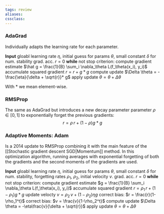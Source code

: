 ```yaml
---
tags: review
aliases:
cssclass:
---
```

 
### AdaGrad
Individually adapts the learning rate for each parameter.

**Input** gloabl learning rate $\eta$, initial guess for params $\theta$, small constant $\delta$ for num. stability
grad. acc. $r = 0$
**while** not stop criterion:
	compute gradient estimate $\hat g = \frac{1}{B} \sum_i \nabla_\theta L(f_\theta(x_i), y_i)$
	accumulate squared gradient $r = r + g*g$ 
	compute update $\Delta \theta = -\frac{\eta}{\delta + \sqrt{r}}* g$ 
	apply update $\theta = \theta + \Delta\theta$

With $*$ we mean element-wise.

### RMSProp
The same as AdaGrad but introduces a new decay parameter parameter $\rho \in [0,1]$ to exponentially forget the previous gradients:
$$
r = \rho\,r + (1-\rho)g*g
$$
### Adaptive Moments: Adam
 Is a 2014 update to RMSProp combining it with the main feature of the [[Stochastic gradient descent SGD|Momentum]] method. In this optimization algorithm, running averages with exponential forgetting of both the gradients and the second moments of the gradients are used.

**Input** gloabl learning rate $\eta$, initial guess for params $\theta$, small constant $\delta$ for num. stability, forgetting rates $\rho_1$, $\rho_2$, initial velocity $v$.
grad. acc. $r = 0$
**while** not stop criterion:
	compute gradient estimate $g = \frac{1}{B} \sum_i \nabla_\theta L(f_\theta(x_i), y_i)$
	accumulate squared gradient $r = \rho_1\,r + (1-\rho_1)g*g$ 
	update velocty $v = \rho_2\,v + (1-\rho_2)\eta g$ 
	correct bias: $r = \frac{r}{1-\rho_1^t}$
	correct bias: $v = \frac{v}{1-\rho_2^t}$
	compute update $\Delta \theta = -\eta\frac{v}{\delta + \sqrt{r}}$
	apply update $\theta = \theta + \Delta\theta$
	